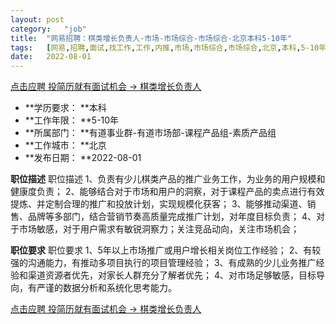 ```yaml
---
layout:	post
category:	"job"
title:	"网易招聘：棋类增长负责人-市场-市场综合-市场综合-北京本科5-10年"
tags:	[网易,招聘,面试,找工作,工作,内推,市场,市场综合,市场综合,北京,本科,5-10年]
date:	2022-08-01
---
```


[点击应聘 投简历就有面试机会 -> 棋类增长负责人](http://mobile.bole.netease.com/bole/boleDetail?id=41898&employeeId=346f03c3cda5f04c&key=all)



- **学历要求： **本科
- **工作年限： **5-10年
- **所属部门： **有道事业群-有道市场部-课程产品组-素质产品组
- **工作城市： **北京
- **发布日期： **2022-08-01



**职位描述**
职位描述
1、负责有少儿棋类产品的推广业务工作，为业务的用户规模和健康度负责；
2、能够结合对于市场和用户的洞察，对于课程产品的卖点进行有效提炼、并定制合理的推广和投放计划，实现规模化获客；
3、能够推动渠道、销售、品牌等多部门，结合营销节奏高质量完成推广计划，对年度目标负责；
4、对于市场敏感，对于用户需求有敏锐洞察力；关注竞品动向，关注市场机会；



**职位要求**
职位要求
1、5年以上市场推广或用户增长相关岗位工作经验；
2、有较强的沟通能力，有推动多项目执行的项目管理经验；
3、有成熟的少儿业务推广经验和渠道资源者优先，对家长人群充分了解者优先；
4、对市场足够敏感，目标导向，有严谨的数据分析和系统化思考能力。



[点击应聘 投简历就有面试机会 -> 棋类增长负责人](http://mobile.bole.netease.com/bole/boleDetail?id=41898&employeeId=346f03c3cda5f04c&key=all)